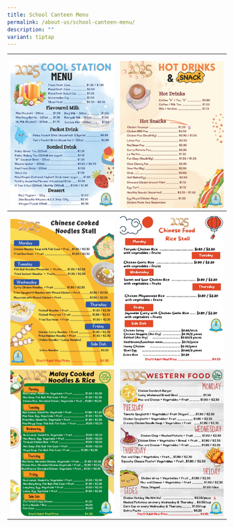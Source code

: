 ```yaml
---
title: School Canteen Menu
permalink: /about-us/school-canteen-menu/
description: ""
variant: tiptap
---
```

<table style="minWidth: 50px">
<colgroup>
<col>
<col>
</colgroup>
<tbody>
<tr>
<td rowspan="1" colspan="1">
<p></p>
<div class="isomer-image-wrapper">
<img style="width: 100%" height="auto" width="100%" alt="" src="/images/About Us/Canteen Menu 2025/Canteen_Menu_2025_Revised_in_March_2025_Page_1.jpg">
</div>
</td>
<td rowspan="1" colspan="1">
<p></p>
<div class="isomer-image-wrapper">
<img style="width: 100%" height="auto" width="100%" alt="" src="/images/About Us/Canteen Menu 2025/Canteen_Menu_2025_Revised_in_March_2025_Page_2.jpg">
</div>
</td>
</tr>
<tr>
<th rowspan="1" colspan="1">
<p></p>
<div class="isomer-image-wrapper">
<img style="width: 100%" height="auto" width="100%" alt="" src="/images/About Us/Canteen Menu 2025/Canteen_Menu_2025_Revised_in_March_2025_Page_3.jpg">
</div>
</th>
<th rowspan="1" colspan="1">
<div class="isomer-image-wrapper">
<img style="width: 100%" height="auto" width="100%" alt="" src="/images/About Us/Canteen Menu 2025/Canteen_Menu_2025_Revised_in_March_2025_Page_4.jpg">
</div>
</th>
</tr>
<tr>
<td rowspan="1" colspan="1">
<div class="isomer-image-wrapper">
<img style="width: 100%" height="auto" width="100%" alt="" src="/images/About Us/Canteen Menu 2025/Canteen_Menu_2025_Revised_in_March_2025_Page_5.jpg">
</div>
</td>
<td rowspan="1" colspan="1">
<div class="isomer-image-wrapper">
<img style="width: 100%" height="auto" width="100%" alt="" src="/images/About Us/Canteen Menu 2025/Canteen_Menu_2025_Revised_in_March_2025_Page_6.jpg">
</div>
</td>
</tr>
</tbody>
</table>
<p></p>